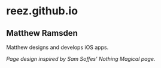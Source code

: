 reez.github.io
==============

## Matthew Ramsden

Matthew designs and develops iOS apps.

*Page design inspired by Sam Soffes' Nothing Magical page.*
